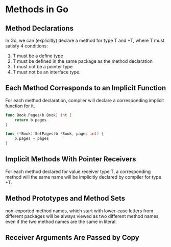 # Methods in Go

## Method Declarations

In Go, we can (explicitly) declare a method for type T and *T, where T must satisfy 4 conditions:

1. T must be a define type
2. T must be defined in the same package as the method declaration
3. T must not be a pointer type
4. T must not be an interface type.

## Each Method Corresponds to an Implicit Function

For each method declaration, compiler will declare a corresponding implicit function for it.

```go
func Book.Pages(b Book) int {
    return b.pages
}

func (*Book).SetPages(b *Book, pages int) {
    b.pages = pages
}
```

## Implicit Methods With Pointer Receivers

For each method declared for value receiver type T, a corresponding method will the same name will be implicitly declared by compiler for type *T.

## Method Prototypes and Method Sets

non-exported method names, which start with lower-case letters from different packages will be always viewed as two different method names, even if the two method names are the same in literal.

## Receiver Arguments Are Passed by Copy

